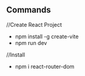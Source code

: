 ## Commands

//Create React Project
- npm install -g create-vite
- npm run dev 

//Install
- npm i react-router-dom